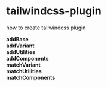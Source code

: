 # tailwindcss-plugin
how to create tailwindcss plugin

**addBase**\
**addVariant**\
**addUtilities**\
**addComponents**\
**matchVariant**\
**matchUtilities**\
**matchComponents**
